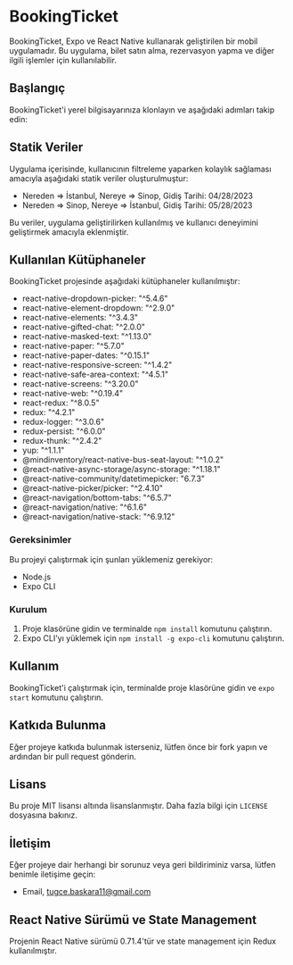 # BookingTicket

BookingTicket, Expo ve React Native kullanarak geliştirilen bir mobil uygulamadır. Bu uygulama, bilet satın alma, rezervasyon yapma ve diğer ilgili işlemler için kullanılabilir.


## Başlangıç

BookingTicket'i yerel bilgisayarınıza klonlayın ve aşağıdaki adımları takip edin:

## Statik Veriler

Uygulama içerisinde, kullanıcının filtreleme yaparken kolaylık sağlaması amacıyla aşağıdaki statik veriler oluşturulmuştur:

- Nereden => İstanbul, Nereye => Sinop, Gidiş Tarihi: 04/28/2023
- Nereden => Sinop, Nereye => İstanbul, Gidiş Tarihi: 05/28/2023

Bu veriler, uygulama geliştirilirken kullanılmış ve kullanıcı deneyimini geliştirmek amacıyla eklenmiştir.

## Kullanılan Kütüphaneler

BookingTicket projesinde aşağıdaki kütüphaneler kullanılmıştır:

- react-native-dropdown-picker: "^5.4.6"
- react-native-element-dropdown: "^2.9.0"
- react-native-elements: "^3.4.3"
- react-native-gifted-chat: "^2.0.0"
- react-native-masked-text: "^1.13.0"
- react-native-paper: "^5.7.0"
- react-native-paper-dates: "^0.15.1"
- react-native-responsive-screen: "^1.4.2"
- react-native-safe-area-context: "^4.5.1"
- react-native-screens: "^3.20.0"
- react-native-web: "^0.19.4"
- react-redux: "^8.0.5"
- redux: "^4.2.1"
- redux-logger: "^3.0.6"
- redux-persist: "^6.0.0"
- redux-thunk: "^2.4.2"
- yup: "^1.1.1"
- @mindinventory/react-native-bus-seat-layout: "^1.0.2"
- @react-native-async-storage/async-storage: "^1.18.1"
- @react-native-community/datetimepicker: "6.7.3"
- @react-native-picker/picker: "^2.4.10"
- @react-navigation/bottom-tabs: "^6.5.7"
- @react-navigation/native: "^6.1.6"
- @react-navigation/native-stack: "^6.9.12"

### Gereksinimler

Bu projeyi çalıştırmak için şunları yüklemeniz gerekiyor:

- Node.js
- Expo CLI

### Kurulum

1. Proje klasörüne gidin ve terminalde `npm install` komutunu çalıştırın.
2. Expo CLI'yı yüklemek için `npm install -g expo-cli` komutunu çalıştırın.

## Kullanım

BookingTicket'i çalıştırmak için, terminalde proje klasörüne gidin ve `expo start` komutunu çalıştırın.

## Katkıda Bulunma

Eğer projeye katkıda bulunmak isterseniz, lütfen önce bir fork yapın ve ardından bir pull request gönderin.

## Lisans

Bu proje MIT lisansı altında lisanslanmıştır. Daha fazla bilgi için `LICENSE` dosyasına bakınız.

## İletişim

Eğer projeye dair herhangi bir sorunuz veya geri bildiriminiz varsa, lütfen benimle iletişime geçin:

- Email, tugce.baskara11@gmail.com

## React Native Sürümü ve State Management

Projenin React Native sürümü 0.71.4'tür ve state management için Redux kullanılmıştır.
